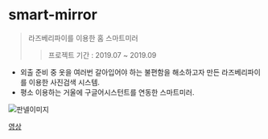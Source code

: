 # smart-mirror
>라즈베리파이를 이용한 홈 스마트미러
>> 프로젝트 기간 : 2019.07 ~ 2019.09

- 외출 준비 중 옷을 여러번 갈아입어야 하는 불편함을 해소하고자 만든 라즈베리파이를 이용한 사진검색 시스템. 
- 평소 이용하는 거울에 구글어시스턴트를 연동한 스마트미러.


![판넬이미지](https://user-images.githubusercontent.com/91947795/212639397-2df69d34-4d5a-4c9c-b0f4-c2a66a9d9e3b.PNG)

[영상](#smartmirror.mp4)
